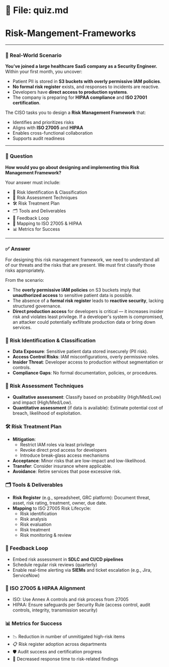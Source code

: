 # 📄 File: quiz.md
# Risk-Mangement-Frameworks
---

### 🧨 Real-World Scenario

**You’ve joined a large healthcare SaaS company as a Security Engineer.** Within your first month, you uncover:

- Patient PII is stored in **S3 buckets with overly permissive IAM policies**.
- **No formal risk register** exists, and responses to incidents are reactive.
- Developers have **direct access to production systems**.
- The company is preparing for **HIPAA compliance** and **ISO 27001 certification**.

The CISO tasks you to design a **Risk Management Framework** that:

- Identifies and prioritizes risks
- Aligns with **ISO 27005** and **HIPAA**
- Enables cross-functional collaboration
- Supports audit readiness

---

### 🎯 Question

**How would you go about designing and implementing this Risk Management Framework?**

Your answer must include:

- 🧩 Risk Identification & Classification  
- 🔎 Risk Assessment Techniques  
- 🛠️ Risk Treatment Plan  
- 🗂️ Tools and Deliverables  
- 🔁 Feedback Loop  
- 🧪 Mapping to ISO 27005 & HIPAA  
- 📊 Metrics for Success

---

### ✅ Answer

For designing this risk management framework, we need to understand all of our threats and the risks that are present. We must first classify those risks appropriately.

From the scenario:

- The **overly permissive IAM policies** on S3 buckets imply that **unauthorized access** to sensitive patient data is possible.
- The absence of a **formal risk register** leads to **reactive security**, lacking structured governance.
- **Direct production access** for developers is critical — it increases insider risk and violates least privilege. If a developer's system is compromised, an attacker could potentially exfiltrate production data or bring down services.

### 🧩 Risk Identification & Classification

- **Data Exposure**: Sensitive patient data stored insecurely (PII risk).
- **Access Control Risks**: IAM misconfigurations, overly permissive roles.
- **Insider Threat**: Developer access to production without segmentation or controls.
- **Compliance Gaps**: No formal documentation, policies, or procedures.

### 🔎 Risk Assessment Techniques

- **Qualitative assessment**: Classify based on probability (High/Med/Low) and impact (High/Med/Low).
- **Quantitative assessment** (if data is available): Estimate potential cost of breach, likelihood of exploitation.

### 🛠️ Risk Treatment Plan

- **Mitigation**:  
  - Restrict IAM roles via least privilege  
  - Revoke direct prod access for developers  
  - Introduce break-glass access mechanisms  
- **Acceptance**: Minor risks that are low-impact and low-likelihood.
- **Transfer**: Consider insurance where applicable.
- **Avoidance**: Retire services that pose excessive risk.

### 🗂️ Tools & Deliverables

- **Risk Register** (e.g., spreadsheet, GRC platform): Document threat, asset, risk rating, treatment, owner, due date.
- **Mapping** to ISO 27005 Risk Lifecycle:
  - Risk identification  
  - Risk analysis  
  - Risk evaluation  
  - Risk treatment  
  - Risk monitoring & review

### 🔁 Feedback Loop

- Embed risk assessment in **SDLC and CI/CD pipelines**
- Schedule regular risk reviews (quarterly)
- Enable real-time alerting via **SIEMs** and ticket escalation (e.g., Jira, ServiceNow)

### 🧪 ISO 27005 & HIPAA Alignment

- ISO: Use Annex A controls and risk process from 27005  
- HIPAA: Ensure safeguards per Security Rule (access control, audit controls, integrity, transmission security)

### 📊 Metrics for Success

- 📉 Reduction in number of unmitigated high-risk items  
- 📋 Risk register adoption across departments  
- 🛡️ Audit success and certification progress  
- 🔁 Decreased response time to risk-related findings  

